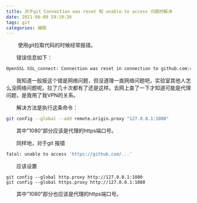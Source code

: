 ```yaml
---
title: 对于git Connection was reset 和 unable to access 问题的解决
date: 2021-06-09 19:19:26
tags: git
categories: 编程
---
```


&emsp;&emsp; 使用git拉取代码的时候经常报错。

<!-- more -->

&emsp;&emsp;错误信息如下：

```bash
OpenSSL SSL_connect: Connection was reset in connection to github.com:443
```

&emsp;&emsp;我知道一般报这个错是网络问题，但没道理一直网络问题吧，实验室其他人怎么没网络问题呢。拉了几十次都有了还是这样。去网上查了一下才知道可能是代理问题，是我用了我VPN的关系。

&emsp;&emsp;解决方法是执行这条命令：

```bash
git config --global --add remote.origin.proxy "127.0.0.1:1080"
```

&emsp;&emsp;其中”1080“部分应该是代理的https端口号。

&emsp;&emsp;同样地，对于git 报错

```bash
fatal: unable to access 'https://github.com/...'
```

&emsp;&emsp;应该设置

```
git config --global http.proxy http://127.0.0.1:1080
git config --global https.proxy http://127.0.0.1:1080
```

&emsp;&emsp;其中”1080“部分也应该是代理的https端口号。